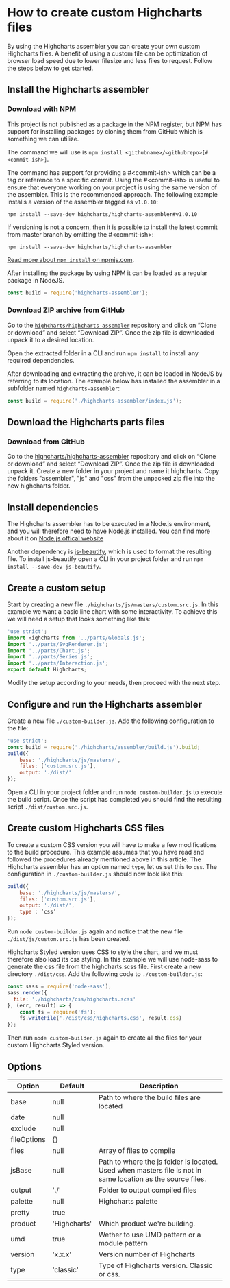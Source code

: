 # How to create custom Highcharts files
By using the Highcharts assembler you can create your own custom Highcharts files. A benefit of using a custom file can be optimization of browser load speed due to lower filesize and less files to request.
Follow the steps below to get started.
## Install the Highcharts assembler
### Download with NPM
This project is not published as a package in the NPM register, but NPM has support for installing packages by cloning them from GitHub which is something we can utilize.

The command we will use is `npm install <githubname>/<githubrepo>[#<commit-ish>]`.

The command has support for providing a #&lt;commit-ish&gt; which can be a tag or reference to a specific commit. Using the #&lt;commit-ish&gt; is useful to ensure that everyone working on your project is using the same version of the assembler. This is the recommended approach. The following example installs a version of the assembler tagged as `v1.0.10`:
```
npm install --save-dev highcharts/highcharts-assembler#v1.0.10
```
If versioning is not a concern, then it is possible to install the latest commit from master branch by omitting the #&lt;commit-ish&gt;: 
```
npm install --save-dev highcharts/highcharts-assembler
```
[Read more about `npm install` on npmjs.com](https://docs.npmjs.com/cli/install).

After installing the package by using NPM it can be loaded as a regular package in NodeJS.
```javascript
const build = require('highcharts-assembler');
```
### Download ZIP archive from GitHub
Go to the [`highcharts/highcharts-assembler`](https://github.com/highcharts/highcharts-assembler) repository and click on “Clone or download” and select “Download ZIP”. Once the zip file is downloaded unpack it to a desired location.

Open the extracted folder in a CLI and run `npm install` to install any required dependencies.

After downloading and extracting the archive, it can be loaded in NodeJS by referring to its location. The example below has installed the assembler in a subfolder named `highcharts-assembler`:
```javascript
const build = require('./highcharts-assembler/index.js');
```
## Download the Highcharts parts files
### Download from GitHub
Go to the [highcharts/highcharts-assembler](https://github.com/highcharts/highcharts-assembler) repository and click on “Clone or download” and select “Download ZIP”. Once the zip file is downloaded unpack it. Create a new folder in your project and name it highcharts. Copy the folders "assembler", "js" and "css" from the unpacked zip file into the new highcharts folder.

## Install dependencies
The Highcharts assembler has to be executed in a Node.js environment, and you will therefore need to have Node.js installed. You can find more about it on [Node.js offical website](https://nodejs.org/en/)

Another dependency is [js-beautify](https://www.npmjs.com/package/js-beautify), which is used to format the resulting file. To install js-beautify open a CLI in your project folder and run `npm install --save-dev js-beautify`.
## Create a custom setup
Start by creating a new file `./highcharts/js/masters/custom.src.js`. In this example we want a basic line chart with some interactivity. To achieve this we will need a setup that looks something like this:
```javascript
'use strict';
import Highcharts from '../parts/Globals.js';
import '../parts/SvgRenderer.js';
import '../parts/Chart.js';
import '../parts/Series.js';
import '../parts/Interaction.js';
export default Highcharts;
```
Modify the setup according to your needs, then proceed with the next step.

## Configure and run the Highcharts assembler
Create a new file `./custom-builder.js`. Add the following configuration to the file:
```javascript
'use strict';
const build = require('./highcharts/assembler/build.js').build;
build({
	base: './highcharts/js/masters/',
	files: ['custom.src.js'],
	output: './dist/'
});
```
Open a CLI in your project folder and run `node custom-builder.js` to execute the build script. Once the script has completed you should find the resulting script `./dist/custom.src.js`.
## Create custom Highcharts CSS files
To create a custom CSS version you will have to make a few modifications to the build procedure. This example assumes that you have read and followed the procedures already mentioned above in this article. 
The Highcharts assembler has an option named `type`, let us set this to `css`. The configuration in `./custom-builder.js` should now look like this:
```javascript
build({
	base: './highcharts/js/masters/',
	files: ['custom.src.js'],
	output: './dist/',
	type : ‘css’
});
```
Run `node custom-builder.js` again and notice that the new file `./dist/js/custom.src.js` has been created.

Highcharts Styled version uses CSS to style the chart, and we must therefore also load its css styling. In this example we will use node-sass to generate the css file from the highcharts.scss file.
First create a new directory `./dist/css`.
Add the following code to `./custom-builder.js`:
```javascript
const sass = require('node-sass');
sass.render({
  file: './highcharts/css/highcharts.scss'
}, (err, result) => {
	const fs = require('fs');
	fs.writeFile('./dist/css/highcharts.css', result.css)
});
```
Then run `node custom-builder.js` again to create all the files for your custom Highcharts Styled version.
## Options
| Option | Default | Description |
| ------------- | ------------- | ------------- |
| base | null | Path to where the build files are located |
| date | null | |
| exclude | null | |
| fileOptions | {} | |
| files | null |Array of files to compile |
| jsBase | null | Path to where the js folder is located. Used when masters file is not in same location as the source files. |
| output | './' | Folder to output compiled files |
| palette | null | Highcharts palette |
| pretty | true | |
| product | 'Highcharts' | Which product we're building. |
| umd | true | Wether to use UMD pattern or a module pattern |
| version | 'x.x.x' | Version number of Highcharts |
| type | 'classic' | Type of Highcharts version. Classic or css. |

